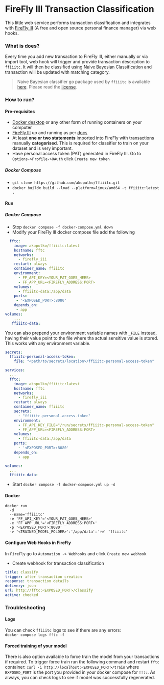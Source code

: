 # FireFly III Transaction Classification

This little web service performs transaction classification and integrates with [FireFly III](https://github.com/firefly-iii/firefly-iii) (A free and open source personal finance manager) via web hooks.

### What is does?

Every time you add new transaction to FireFly III, either manually or via import tool, web hook will trigger and provide transaction description to `ffiiitc`. It will then be classified using [Naive Bayesian Classification](https://en.wikipedia.org/wiki/Naive_Bayes_classifier) and transaction will be updated with matching category.

> Naive Bayesian classifier go package used by `ffiiitc` is available [here](https://github.com/navossoc/bayesian). Please read the [license](https://github.com/navossoc/bayesian/blob/master/LICENSE).

### How to run?

#### Pre-requisites

- [Docker desktop](https://www.docker.com/products/docker-desktop/) or any other form of running containers on your computer
- [FireFly III](https://github.com/firefly-iii/firefly-iii) up and running as per [docs](https://docs.firefly-iii.org/firefly-iii/installation/docker/?mtm_campaign=docu-internal&mtm_kwd=docker)
- At least **one or two statements** imported into FireFly with transactions manually **categorised**. This is required for classifier to train on your dataset and is very important.
- Have personal access token (PAT) generated in FireFly III. Go to `Options->Profile->OAuth` click `Create new token`

##### Docker Compose

- `git clone https://github.com/akopulko/ffiiitc.git`
- `docker buildx build --load --platform=linux/amd64 -t ffiiitc:latest .`

#### Run

##### Docker Compose

- Stop `docker compose -f docker-compose.yml down`
- Modify your FireFly III docker compose file add the following

```yaml
  fftc:
    image: akopulko/ffiiitc:latest
    hostname: fftc
    networks:
      - firefly_iii
    restart: always
    container_name: ffiiitc
    environment:
      - FF_API_KEY=<YOUR_PAT_GOES_HERE>
      - FF_APP_URL=<FIREFLY_ADDRESS:PORT>
    volumes:
      - ffiiitc-data:/app/data
    ports:
     - '<EXPOSED_PORT>:8080'
    depends_on:
     - app
volumes:
    ...
   ffiiitc-data:
```

You can also prepend your environment variable names with `_FILE` instead, having their value point to the file where tha actual sensitive value is stored. This works with any environment variable.

```yaml
secrets:
  ffiiitc-personal-access-token:
    file: "<path/to/secrets/location>/ffiiitc-personal-access-token"

services:
  ...
  fftc:
    image: akopulko/ffiiitc:latest
    hostname: fftc
    networks:
      - firefly_iii
    restart: always
    container_name: ffiiitc
    secrets:
      - "ffiiitc-personal-access-token"
    environment:
      - FF_API_KEY_FILE="/run/secrets/ffiiitc-personal-access-token"
      - FF_APP_URL=<FIREFLY_ADDRESS:PORT>
    volumes:
      - ffiiitc-data:/app/data
    ports:
      - '<EXPOSED_PORT>:8080'
    depends_on:
      - app

volumes:
  ...
  ffiiitc-data:
```

- Start `docker compose -f docker-compose.yml up -d`

#### Docker

```
docker run
  -d
  --name='ffiiitc'
  -e 'FF_API_KEY'='<YOUR_PAT_GOES_HERE>'
  -e 'FF_APP_URL'='<FIREFLY_ADDRESS:PORT>'
  -p '<EXPOSED_PORT>:8080'
  -v '<TRAINED_MODEL_FOLDER>':'/app/data':'rw' 'ffiiitc'
```

#### Configure Web Hooks in FireFly

In `FireFly` go to `Automation -> Webhooks` and click `Create new webhook`

- Create webhook for transaction classification

```yaml
title: classify
trigger: after transaction creation
response: transaction details
delivery: json
url: http://fftc:<EXPOSED_PORT>/classify
active: checked
```

### Troubleshooting

#### Logs
You can check `ffiiitc` logs to see if there are any errors:<br> `docker compose logs fftc -f`

#### Forced training of your model
There is also option available to force train the model from your transactions if required. 
To trigger force train run the following command and restart `fftc` container:
`curl -i http://localhost:<EXPOSED_PORT>/train` where `EXPOSED_PORT` is the port you provided in your docker compose for `fftc`. 
As always, you can check logs to see if model was successfully regenerated. 